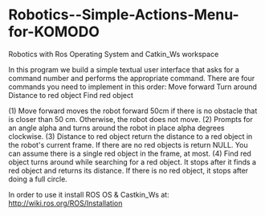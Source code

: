 # Robotics--Simple-Actions-Menu-for-KOMODO
Robotics with Ros Operating System and Catkin_Ws workspace

In this program we build a simple textual user interface that asks for a command number and performs the appropriate command. 
There are four commands you need to implement in this order:
Move forward
Turn around
Distance to red object
Find red object

(1) Move forward moves the robot forward 50cm if there is no obstacle that is closer than 50 cm. Otherwise, the robot does not move.
(2) Prompts for an angle alpha and turns around the robot in place alpha degrees clockwise.
(3) Distance to red object return the distance to a red object in the robot's current frame. If there are no red objects is return NULL. You can assume there is a single red object in the frame, at most.
(4) Find red object turns around while searching for a red object. It stops after it finds a red object and returns its distance. If there is no red object, it stops after doing a full circle.

In order to use it install ROS OS & Castkin_Ws at:
http://wiki.ros.org/ROS/Installation
